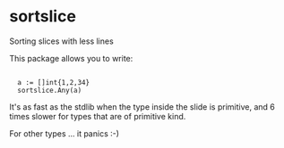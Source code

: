 sortslice
=========

Sorting slices with less lines

This package allows you to write:

<code>
  a := []int{1,2,34}
  sortslice.Any(a)
</code>

It's as fast as the stdlib when the type inside the slide is primitive, and 6 times slower for types that are of primitive kind.

For other types ... it panics :-)
